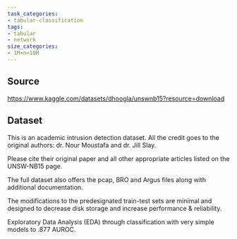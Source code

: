 ```yaml
---
task_categories:
- tabular-classification
tags:
- tabular
- network
size_categories:
- 1M<n<10M
---
```


## Source
https://www.kaggle.com/datasets/dhoogla/unswnb15?resource=download

## Dataset

This is an academic intrusion detection dataset. All the credit goes to the original authors: dr. Nour Moustafa and dr. Jill Slay.

Please cite their original paper and all other appropriate articles listed on the UNSW-NB15 page.

The full dataset also offers the pcap, BRO and Argus files along with additional documentation.

The modifications to the predesignated train-test sets are minimal and designed to decrease disk storage and increase performance & reliability.

Exploratory Data Analysis (EDA) through classification with very simple models to .877 AUROC. 